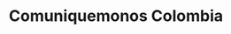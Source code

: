 ---
title: "Comuniquemonos Colombia"
url: /socorro/comuniquemonos-colombia/
shop: teléfono móvil
---